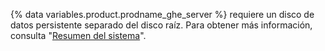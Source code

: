 {% data variables.product.prodname_ghe_server %} requiere un disco de datos persistente separado del disco raíz. Para obtener más información, consulta "[Resumen del sistema](/enterprise/admin/guides/installation/system-overview)".
